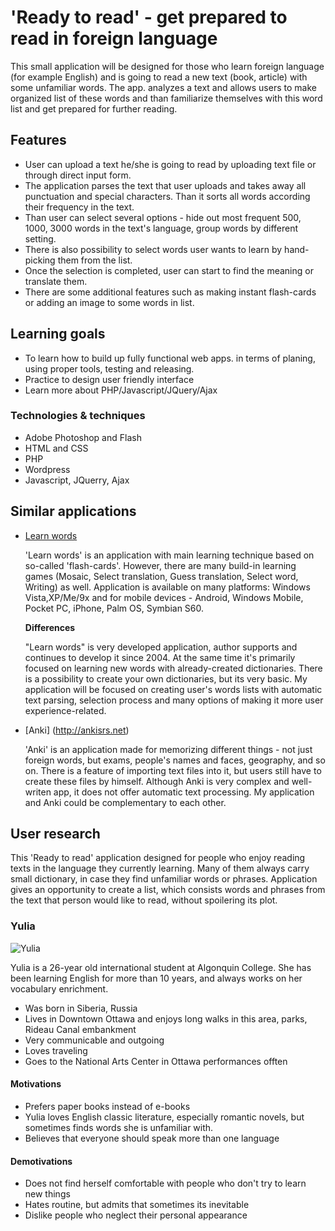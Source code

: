 # 'Ready to read' - get prepared to read in foreign language
This small application will be designed for those who learn foreign language (for example English) and is going to read a new text (book, article) with some unfamiliar words. The app. analyzes a text and allows users to make organized list of these words and than familiarize themselves with this word list and get prepared for further reading.

## Features 
- User can upload a text he/she is going to read by uploading text file or through direct input form.
- The application parses the text that user uploads and takes away all punctuation and special characters. Than it sorts all words according their frequency in the text. 
- Than user can select several options - hide out most frequent 500, 1000, 3000 words in the text's language, group words by different setting.
- There is also possibility to select words user wants to learn by hand-picking them from the list.
- Once the selection is completed, user can start to find the meaning or translate them.
- There are some additional features such as making instant flash-cards or adding an image to some words in list.

## Learning goals

- To learn how to build up fully functional web apps. in terms of planing, using proper tools, testing and releasing.
- Practice to design user friendly interface
- Learn more about PHP/Javascript/JQuery/Ajax

### Technologies & techniques

- Adobe Photoshop and Flash
- HTML and CSS
- PHP
- Wordpress
- Javascript, JQuerry, Ajax


## Similar applications

- [Learn words](http://www.learnwords.com)

	'Learn words' is an application with main learning technique based on so-called 'flash-cards'.
	However, there are many build-in learning games (Mosaic, Select translation, Guess translation, Select word, Writing) as well.
	Application is available on many platforms:
	Windows Vista,XP/Me/9x and for mobile devices - Android, Windows Mobile, Pocket PC, iPhone, Palm OS, Symbian S60. 

	**Differences**
	
	"Learn words" is very developed application, author supports and continues to develop it since 2004. At the same time it's primarily focused on
	learning new words with already-created dictionaries. There is a possibility to create your own dictionaries, but its very basic.
	My application will be focused on creating user's words lists with automatic text parsing, selection process and many options of making it more
	user experience-related.


- [Anki] (http://ankisrs.net)

	'Anki' is an application made for memorizing different things - not just foreign words, but exams, people's names and faces, geography, and so on.
	There is a feature of importing text files into it, but users still have to create these files by himself. Although Anki is very complex 
	and well-writen app, it does not offer automatic text processing. My application and Anki could be complementary to each other. 
	

## User research

This 'Ready to read' application designed for people who enjoy reading texts in the language they currently learning. Many of them always carry small dictionary, in case they find
unfamiliar words or phrases. 
Application gives an opportunity to create a list, which consists words and phrases from the text that person would like to read, without spoilering its plot.

### Yulia

![Yulia](https://fbcdn-sphotos-a.akamaihd.net/hphotos-ak-snc6/56762_1655569197596_1679311_o.jpg)

Yulia is a 26-year old international student at Algonquin College. She has been learning English for more than 10 years, and always works on her vocabulary enrichment.

- Was born in Siberia, Russia
- Lives in Downtown Ottawa and enjoys long walks in this area, parks, Rideau Canal embankment
- Very communicable and outgoing
- Loves traveling
- Goes to the National Arts Center in Ottawa performances offten


#### Motivations

- Prefers paper books instead of e-books
- Yulia loves English classic literature, especially romantic novels, but sometimes finds words she is unfamiliar with.
- Believes that everyone should speak more than one language

#### Demotivations

- Does not find herself comfortable with people who don't try to learn new things
- Hates routine, but admits that sometimes its inevitable
- Dislike people who neglect their personal appearance